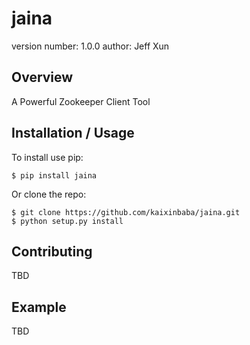 jaina
===============================

version number: 1.0.0
author: Jeff Xun

Overview
--------

A Powerful Zookeeper Client Tool

Installation / Usage
--------------------

To install use pip:

    $ pip install jaina


Or clone the repo:

    $ git clone https://github.com/kaixinbaba/jaina.git
    $ python setup.py install
    
Contributing
------------

TBD

Example
-------

TBD